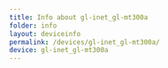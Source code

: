 ```yaml
---
title: Info about gl-inet_gl-mt300a
folder: info
layout: deviceinfo
permalink: /devices/gl-inet_gl-mt300a/
device: gl-inet_gl-mt300a
---
```


